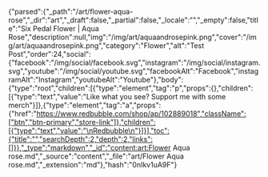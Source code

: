 {"parsed":{"_path":"/art/flower-aqua-rose","_dir":"art","_draft":false,"_partial":false,"_locale":"","_empty":false,"title":"Six Pedal Flower | Aqua Rose","description":null,"img":"/img/art/aquaandrosepink.png","cover":"/img/art/aquaandrosepink.png","category":"Flower","alt":"Test Post","order":24,"social":{"facebook":"/img/social/facebook.svg","instagram":"/img/social/instagram.svg","youtube":"/img/social/youtube.svg","facebookAlt":"Facebook","instagramAlt":"Instagram","youtubeAlt":"Youtube"},"body":{"type":"root","children":[{"type":"element","tag":"p","props":{},"children":[{"type":"text","value":"Like what you see? Support me with some merch"}]},{"type":"element","tag":"a","props":{"href":"https://www.redbubble.com/shop/ap/102889018","className":["btn","btn-primary","store-link"]},"children":[{"type":"text","value":"\nRedbubble\n"}]}],"toc":{"title":"","searchDepth":2,"depth":2,"links":[]}},"_type":"markdown","_id":"content:art:Flower Aqua rose.md","_source":"content","_file":"art/Flower Aqua rose.md","_extension":"md"},"hash":"0nIkv1uA9F"}